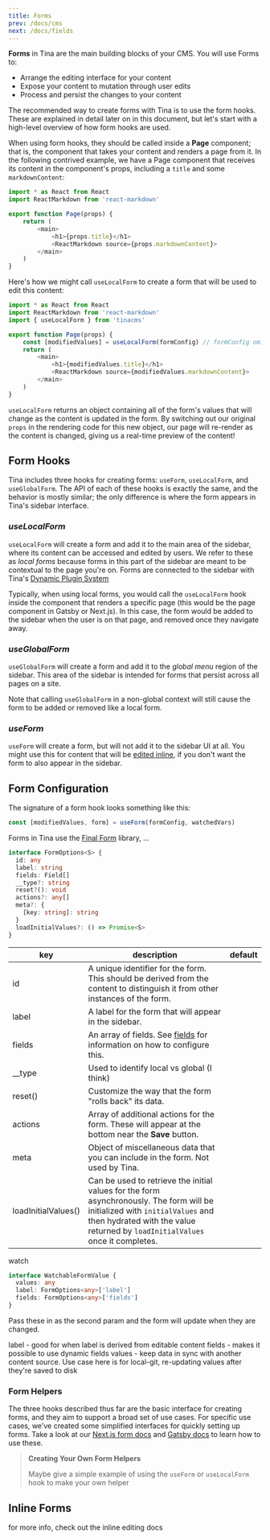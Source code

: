 ```yaml
---
title: Forms
prev: /docs/cms
next: /docs/fields
---
```


**Forms** in Tina are the main building blocks of your CMS. You will use Forms to:

- Arrange the editing interface for your content
- Expose your content to mutation through user edits
- Process and persist the changes to your content

The recommended way to create forms with Tina is to use the form hooks. These are explained in detail later on in this document, but let's start with a high-level overview of how form hooks are used.

When using form hooks, they should be called inside a **Page** component; that is, the component that takes your content and renders a page from it. In the following contrived example, we have a Page component that receives its content in the component's props, including a `title` and some `markdownContent`:

```javascript
import * as React from React
import ReactMarkdown from 'react-markdown'

export function Page(props) {
    return (
        <main>
            <h1>{props.title}</h1>
            <ReactMarkdown source={props.markdownContent}>
        </main>
    )
}
```

Here's how we might call `useLocalForm` to create a form that will be used to edit this content:

```javascript
import * as React from React
import ReactMarkdown from 'react-markdown'
import { useLocalForm } from 'tinacms'

export function Page(props) {
    const [modifiedValues] = useLocalForm(formConfig) // formConfig omitted for brevity; we'll get to this later
    return (
        <main>
            <h1>{modifiedValues.title}</h1>
            <ReactMarkdown source={modifiedValues.markdownContent}>
        </main>
    )
}

```

`useLocalForm` returns an object containing all of the form's values that will change as the content is updated in the form. By switching out our original `props` in the rendering code for this new object, our page will re-render as the content is changed, giving us a real-time preview of the content!

## Form Hooks

Tina includes three hooks for creating forms: `useForm`, `useLocalForm`, and `useGlobalForm`. The API of each of these hooks is exactly the same, and the behavior is mostly similar; the only difference is where the form appears in Tina's sidebar interface.

### _useLocalForm_

`useLocalForm` will create a form and add it to the main area of the sidebar, where its content can be accessed and edited by users. We refer to these as _local forms_ because forms in this part of the sidebar are meant to be contextual to the page you're on. Forms are connected to the sidebar with Tina's [Dynamic Plugin System](/blog/dynamic-plugin-system)

Typically, when using local forms, you would call the `useLocalForm` hook inside the component that renders a specific page (this would be the page component in Gatsby or Next.js). In this case, the form would be added to the sidebar when the user is on that page, and removed once they navigate away.

### _useGlobalForm_

`useGlobalForm` will create a form and add it to the _global menu_ region of the sidebar. This area of the sidebar is intended for forms that persist across all pages on a site.

Note that calling `useGlobalForm` in a non-global context will still cause the form to be added or removed like a local form.

### _useForm_

`useForm` will create a form, but will not add it to the sidebar UI at all. You might use this for content that will be [edited inline](/docs/inline-editing), if you don't want the form to also appear in the sidebar.

## Form Configuration

The signature of a form hook looks something like this:

```javascript
const [modifiedValues, form] = useForm(formConfig, watchedVars)
```

Forms in Tina use the [Final Form](https://final-form.org/) library, ...

```typescript
interface FormOptions<S> {
  id: any
  label: string
  fields: Field[]
  __type?: string
  reset?(): void
  actions?: any[]
  meta?: {
    [key: string]: string
  }
  loadInitialValues?: () => Promise<S>
}
```

| key                 | description                                                                                                                                                                                                   | default |
| ------------------- | ------------------------------------------------------------------------------------------------------------------------------------------------------------------------------------------------------------- | ------- |
| id                  | A unique identifier for the form. This should be derived from the content to distinguish it from other instances of the form.                                                                                 |         |
| label               | A label for the form that will appear in the sidebar.                                                                                                                                                         |         |
| fields              | An array of fields. See [fields](/docs/fields) for information on how to configure this.                                                                                                                      |         |
| \_\_type            | Used to identify local vs global (I think)                                                                                                                                                                    |         |
| reset()             | Customize the way that the form "rolls back" its data.                                                                                                                                                        |         |
| actions             | Array of additional actions for the form. These will appear at the bottom near the **Save** button.                                                                                                           |         |
| meta                | Object of miscellaneous data that you can include in the form. Not used by Tina.                                                                                                                              |         |
| loadInitialValues() | Can be used to retrieve the initial values for the form asynchronously. The form will be initialized with `initialValues` and then hydrated with the value returned by `loadInitialValues` once it completes. |         |

watch

```typescript
interface WatchableFormValue {
  values: any
  label: FormOptions<any>['label']
  fields: FormOptions<any>['fields']
}
```

Pass these in as the second param and the form will update when they are changed.

label - good for when label is derived from editable content
fields - makes it possible to use dynamic fields
values - keep data in sync with another content source. Use case here is for local-git, re-updating values after they're saved to disk

### Form Helpers

The three hooks described thus far are the basic interface for creating forms, and they aim to support a broad set of use cases. For specific use cases, we've created some simplified interfaces for quickly setting up forms. Take a look at our [Next.js form docs](/docs/nextjs/creating-forms) and [Gatsby docs](/docs/gatsby/markdown) to learn how to use these.

> **Creating Your Own Form Helpers**
>
> Maybe give a simple example of using the `useForm` or `useLocalForm` hook to make your own helper

## Inline Forms

for more info, check out the inline editing docs
